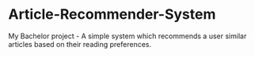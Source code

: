 # Article-Recommender-System
My Bachelor project - A simple system which recommends a user similar articles based on their reading preferences.
